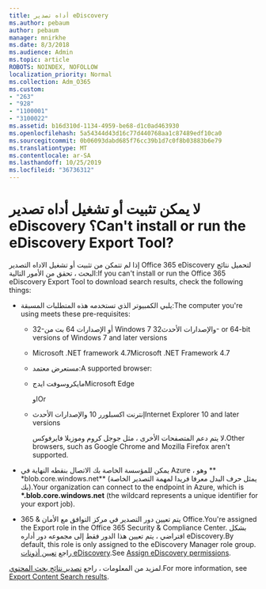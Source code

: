 ```yaml
---
title: أداه تصدير eDiscovery
ms.author: pebaum
author: pebaum
manager: mnirkhe
ms.date: 8/3/2018
ms.audience: Admin
ms.topic: article
ROBOTS: NOINDEX, NOFOLLOW
localization_priority: Normal
ms.collection: Adm_O365
ms.custom:
- "263"
- "928"
- "1100001"
- "3100022"
ms.assetid: b16d310d-1134-4959-be68-d1c0ad463930
ms.openlocfilehash: 5a54344d43d16c77d440768aa1c87489edf10ca0
ms.sourcegitcommit: 0b06093dabd685f76cc39b1d7c0f8b03883b6e79
ms.translationtype: MT
ms.contentlocale: ar-SA
ms.lasthandoff: 10/25/2019
ms.locfileid: "36736312"
---
```

# <a name="cant-install-or-run-the-ediscovery-export-tool"></a><span data-ttu-id="0bd08-102">لا يمكن تثبيت أو تشغيل أداه تصدير eDiscovery ؟</span><span class="sxs-lookup"><span data-stu-id="0bd08-102">Can't install or run the eDiscovery Export Tool?</span></span>

<span data-ttu-id="0bd08-103">إذا لم تتمكن من تثبيت أو تشغيل الاداه التصدير Office 365 eDiscovery لتحميل نتائج البحث ، تحقق من الأمور التالية:</span><span class="sxs-lookup"><span data-stu-id="0bd08-103">If you can't install or run the Office 365 eDiscovery Export Tool to download search results, check the following things:</span></span>
  
- <span data-ttu-id="0bd08-104">يلبي الكمبيوتر الذي تستخدمه هذه المتطلبات المسبقة:</span><span class="sxs-lookup"><span data-stu-id="0bd08-104">The computer you're using meets these pre-requisites:</span></span>

  - <span data-ttu-id="0bd08-105">32-أو الإصدارات 64 بت من Windows 7 والإصدارات الأحدث</span><span class="sxs-lookup"><span data-stu-id="0bd08-105">32- or 64-bit versions of Windows 7 and later versions</span></span>

  - <span data-ttu-id="0bd08-106">Microsoft .NET framework 4.7</span><span class="sxs-lookup"><span data-stu-id="0bd08-106">Microsoft .NET Framework 4.7</span></span>

  - <span data-ttu-id="0bd08-107">مستعرض معتمد:</span><span class="sxs-lookup"><span data-stu-id="0bd08-107">A supported browser:</span></span>

  - <span data-ttu-id="0bd08-108">مايكروسوفت ايدج</span><span class="sxs-lookup"><span data-stu-id="0bd08-108">Microsoft Edge</span></span>

    <span data-ttu-id="0bd08-109">او</span><span class="sxs-lookup"><span data-stu-id="0bd08-109">Or</span></span>

  - <span data-ttu-id="0bd08-110">إنترنت اكسبلورر 10 والإصدارات الأحدث</span><span class="sxs-lookup"><span data-stu-id="0bd08-110">Internet Explorer 10 and later versions</span></span>

    <span data-ttu-id="0bd08-111">لا يتم دعم المتصفحات الأخرى ، مثل جوجل كروم وموزيلا فايرفوكس.</span><span class="sxs-lookup"><span data-stu-id="0bd08-111">Other browsers, such as Google Chrome and Mozilla Firefox aren't supported.</span></span>

- <span data-ttu-id="0bd08-112">يمكن للمؤسسة الخاصة بك الاتصال بنقطه النهاية في Azure ، وهو \*\* \*blob.core.windows.net\*\* (يمثل حرف البدل معرفا فريدا لمهمة التصدير الخاصة بك).</span><span class="sxs-lookup"><span data-stu-id="0bd08-112">Your organization can connect to the endpoint in Azure, which is **\*.blob.core.windows.net** (the wildcard represents a unique identifier for your export job).</span></span>

- <span data-ttu-id="0bd08-113">يتم تعيين دور التصدير في مركز التوافق مع الأمان &amp; 365 Office.</span><span class="sxs-lookup"><span data-stu-id="0bd08-113">You're assigned the Export role in the Office 365 Security &amp; Compliance Center.</span></span> <span data-ttu-id="0bd08-114">بشكل افتراضي ، يتم تعيين هذا الدور فقط إلى مجموعه دور أداره eDiscovery.</span><span class="sxs-lookup"><span data-stu-id="0bd08-114">By default, this role is only assigned to the eDiscovery Manager role group.</span></span> <span data-ttu-id="0bd08-115">راجع [تعيين أذونات eDiscovery](https://docs.microsoft.com/office365/securitycompliance/assign-ediscovery-permissions).</span><span class="sxs-lookup"><span data-stu-id="0bd08-115">See [Assign eDiscovery permissions](https://docs.microsoft.com/office365/securitycompliance/assign-ediscovery-permissions).</span></span>

<span data-ttu-id="0bd08-116">لمزيد من المعلومات ، راجع [تصدير نتائج بحث المحتوي](https://docs.microsoft.com/office365/securitycompliance/export-search-results).</span><span class="sxs-lookup"><span data-stu-id="0bd08-116">For more information, see [Export Content Search results](https://docs.microsoft.com/office365/securitycompliance/export-search-results).</span></span>
  